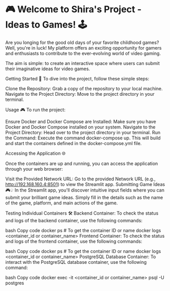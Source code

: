 # 🎮 Welcome to Shira's Project - Ideas to Games! 🕹️
Are you longing for the good old days of your favorite childhood games? 
Well, you're in luck!
My platform offers an exciting opportunity for gamers and enthusiasts to contribute to the ever-evolving world of video gaming.

The aim is simple: to create an interactive space where users can submit their imaginative ideas for video games.

Getting Started 🚀
To dive into the project, follow these simple steps:

Clone the Repository: 
Grab a copy of the repository to your local machine.
Navigate to the Project Directory: Move to the project directory in your terminal.

Usage 🎮
To run the project:

Ensure Docker and Docker Compose are Installed:
Make sure you have Docker and Docker Compose installed on your system.
Navigate to the Project Directory: 
Head over to the project directory in your terminal.
Run the Command: 
Execute the command docker-compose up. This will build and start the containers defined in the docker-compose.yml file.


Accessing the Application 🌐

Once the containers are up and running, you can access the application through your web browser:

Visit the Provided Network URL: Go to the provided Network URL (e.g., http://192.168.160.4:8501) to view the Streamlit app.
Submitting Game Ideas 🎮💡
In the Streamlit app, you'll discover intuitive input fields where you can submit your brilliant game ideas. Simply fill in the details such as the name of the game, platform, and main actions of the game.

Testing Individual Containers 🛠️
Backend Container:
To check the status and logs of the backend container, use the following commands:

bash
Copy code
docker ps # To get the container ID or name
docker logs <container_id or container_name>
Frontend Container:
To check the status and logs of the frontend container, use the following commands:

bash
Copy code
docker ps # To get the container ID or name
docker logs <container_id or container_name>
PostgreSQL Database Container:
To interact with the PostgreSQL database container, use the following command:

bash
Copy code
docker exec -it <container_id or container_name> psql -U postgres

